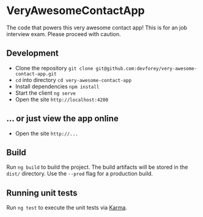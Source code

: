 # VeryAwesomeContactApp

The code that powers this very awesome contact app! This is for an job interview exam. Please proceed with caution.

## Development

- Clone the repository `git clone git@github.com:devforey/very-awesome-contact-app.git`
- `cd` into directory `cd very-awesome-contact-app`
- Install dependencies `npm install`
- Start the client `ng serve`
- Open the site `http://localhost:4200`

## ... or just view the app online

- Open the site `http://...`

## Build

Run `ng build` to build the project. The build artifacts will be stored in the `dist/` directory. Use the `--prod` flag for a production build.

## Running unit tests

Run `ng test` to execute the unit tests via [Karma](https://karma-runner.github.io).


